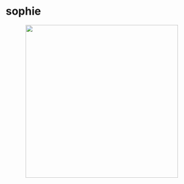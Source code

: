 # sophie

<p align = "center">
  <img src = https://www.canva.com/design/DAEdxyRzapU/share/preview?token=dyv6dHG4rpg52w0g921MUQ&role=EDITOR&utm_content=DAEdxyRzapU&utm_campaign=designshare&utm_medium=link&utm_source=sharebutton" width = 400>
</p>
